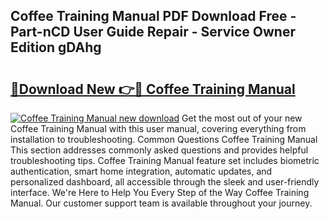 ## Coffee Training Manual PDF Download Free - Part-nCD User Guide Repair - Service Owner Edition gDAhg

# <h2><a href="http://cf18846.oget.top/?id=Coffee+Training+Manual">🔗Download New 👉🔴 Coffee Training Manual</a></h2>

[![Coffee Training Manual new download](https://i.imgur.com/5g1atiW.png)](http://cf18846.oget.top/?id=Coffee+Training+Manual)
Get the most out of your new Coffee Training Manual with this user manual, covering everything from installation to troubleshooting. Common Questions Coffee Training Manual This section addresses commonly asked questions and provides helpful troubleshooting tips. Coffee Training Manual feature set includes biometric authentication, smart home integration, automatic updates, and personalized dashboard, all accessible through the sleek and user-friendly interface. We're Here to Help You Every Step of the Way Coffee Training Manual. Our customer support team is available throughout your journey.
